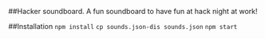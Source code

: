 ##Hacker soundboard.
A fun soundboard to have fun at hack night at work!

##Installation
`npm install`
`cp sounds.json-dis sounds.json`
`npm start`
